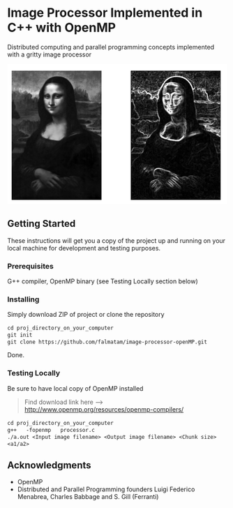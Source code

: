 # Image Processor Implemented in C++ with OpenMP 
Distributed computing and parallel programming concepts implemented with a gritty image processor

![Alt text](/monalisa.png?raw=true "Mona Lisa")

## Getting Started

These instructions will get you a copy of the project up and running on your local machine for development and testing purposes. 

### Prerequisites

G++ compiler, OpenMP binary (see Testing Locally section below)


### Installing

Simply download ZIP of project or clone the repository

```
cd proj_directory_on_your_computer
git init
git clone https://github.com/falmatam/image-processor-openMP.git
```

Done.



### Testing Locally

Be sure to have local copy of OpenMP installed
> Find download link here --> http://www.openmp.org/resources/openmp-compilers/

```
cd proj_directory_on_your_computer
g++   -fopenmp   processor.c
./a.out <Input image filename> <Output image filename> <Chunk size> <a1/a2>
```



## Acknowledgments

* OpenMP
* Distributed and Parallel Programming founders Luigi Federico Menabrea, Charles Babbage and S. Gill (Ferranti)